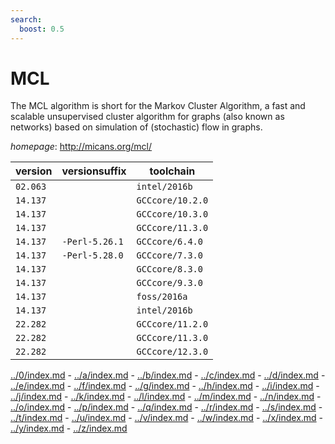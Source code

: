 ```yaml
---
search:
  boost: 0.5
---
```

# MCL

The MCL algorithm is short for the Markov Cluster Algorithm, a fast and scalable unsupervised cluster algorithm for graphs (also known as networks) based on simulation of (stochastic) flow in graphs.

*homepage*: <http://micans.org/mcl/>

version | versionsuffix | toolchain
--------|---------------|----------
``02.063`` |  | ``intel/2016b``
``14.137`` |  | ``GCCcore/10.2.0``
``14.137`` |  | ``GCCcore/10.3.0``
``14.137`` |  | ``GCCcore/11.3.0``
``14.137`` | ``-Perl-5.26.1`` | ``GCCcore/6.4.0``
``14.137`` | ``-Perl-5.28.0`` | ``GCCcore/7.3.0``
``14.137`` |  | ``GCCcore/8.3.0``
``14.137`` |  | ``GCCcore/9.3.0``
``14.137`` |  | ``foss/2016a``
``14.137`` |  | ``intel/2016b``
``22.282`` |  | ``GCCcore/11.2.0``
``22.282`` |  | ``GCCcore/11.3.0``
``22.282`` |  | ``GCCcore/12.3.0``

[../0/index.md](0) - [../a/index.md](a) - [../b/index.md](b) - [../c/index.md](c) - [../d/index.md](d) - [../e/index.md](e) - [../f/index.md](f) - [../g/index.md](g) - [../h/index.md](h) - [../i/index.md](i) - [../j/index.md](j) - [../k/index.md](k) - [../l/index.md](l) - [../m/index.md](m) - [../n/index.md](n) - [../o/index.md](o) - [../p/index.md](p) - [../q/index.md](q) - [../r/index.md](r) - [../s/index.md](s) - [../t/index.md](t) - [../u/index.md](u) - [../v/index.md](v) - [../w/index.md](w) - [../x/index.md](x) - [../y/index.md](y) - [../z/index.md](z)

